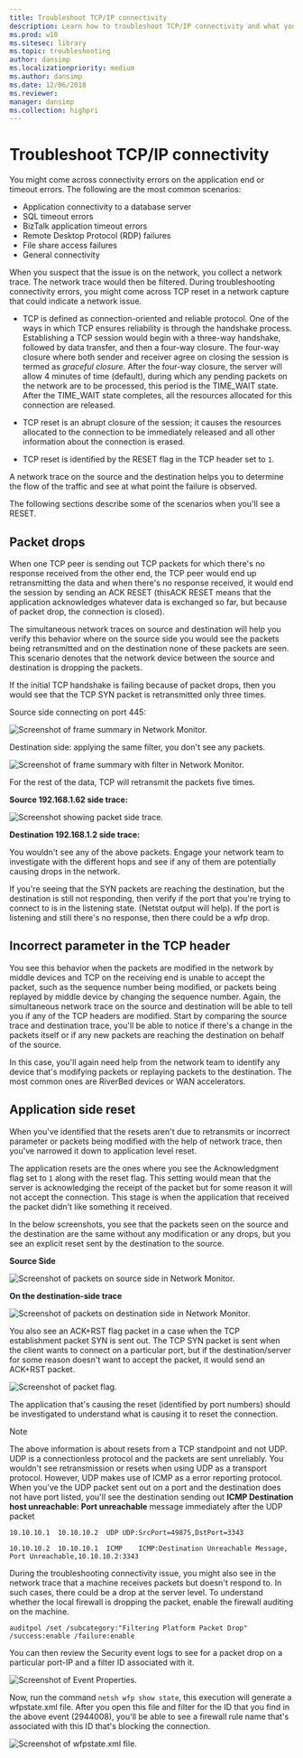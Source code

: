 ```yaml
---
title: Troubleshoot TCP/IP connectivity
description: Learn how to troubleshoot TCP/IP connectivity and what you should do if you come across TCP reset in a network capture.
ms.prod: w10
ms.sitesec: library
ms.topic: troubleshooting
author: dansimp
ms.localizationpriority: medium
ms.author: dansimp
ms.date: 12/06/2018
ms.reviewer: 
manager: dansimp
ms.collection: highpri
---
```


# Troubleshoot TCP/IP connectivity

You might come across connectivity errors on the application end or timeout errors. The following are the most common scenarios:
- Application connectivity to a database server
- SQL timeout errors
- BizTalk application timeout errors
- Remote Desktop Protocol (RDP) failures
- File share access failures
- General connectivity
 
When you suspect that the issue is on the network, you collect a network trace. The network trace would then be filtered. During troubleshooting connectivity errors, you might come across TCP reset in a network capture that could indicate a network issue.  
 
* TCP is defined as connection-oriented and reliable protocol. One of the ways in which TCP ensures reliability is through the handshake process. Establishing a TCP session would begin with a three-way handshake, followed by data transfer, and then a four-way closure. The four-way closure where both sender and receiver agree on closing the session is termed as *graceful closure*. After the four-way closure, the server will allow 4 minutes of time (default), during which any pending packets on the network are to be processed, this period is the TIME_WAIT state. After the TIME_WAIT state completes, all the resources allocated for this connection are released.  
 
* TCP reset is an abrupt closure of the session; it causes the resources allocated to the connection to be immediately released and all other information about the connection is erased.  
 
* TCP reset is identified by the RESET flag in the TCP header set to `1`.  
 
A network trace on the source and the destination helps you to determine the flow of the traffic and see at what point the failure is observed.  
 
The following sections describe some of the scenarios when you'll see a RESET. 
 
## Packet drops
 
When one TCP peer is sending out TCP packets for which there's no response received from the other end, the TCP peer would end up retransmitting the data and when there's no response received, it would end the session by sending an ACK RESET (thisACK RESET means that the application acknowledges whatever data is exchanged so far, but because of packet drop, the connection is closed).  
 
The simultaneous network traces on source and destination will help you verify this behavior where on the source side you would see the packets being retransmitted and on the destination none of these packets are seen. This scenario denotes that the network device between the source and destination is dropping the packets. 
 
If the initial TCP handshake is failing because of packet drops, then you would see that the TCP SYN packet is retransmitted only three times. 
    
Source side connecting on port 445:

![Screenshot of frame summary in Network Monitor.](images/tcp-ts-6.png)

Destination side: applying the same filter, you don't see any packets.

![Screenshot of frame summary with filter in Network Monitor.](images/tcp-ts-7.png)

For the rest of the data, TCP will retransmit the packets five times.

**Source 192.168.1.62 side trace:**

![Screenshot showing packet side trace.](images/tcp-ts-8.png)

**Destination 192.168.1.2 side trace:**
     
You wouldn't see any of the above packets. Engage your network team to investigate with the different hops and see if any of them are potentially causing drops in the network.
    
If you're seeing that the SYN packets are reaching the destination, but the destination is still not responding, then verify if the port that you're trying to connect to is in the listening state. (Netstat output will help). If the port is listening and still there's no response, then there could be a wfp drop.  
 
## Incorrect parameter in the TCP header
 
You see this behavior when the packets are modified in the network by middle devices and TCP on the receiving end is unable to accept the packet, such as the sequence number being modified, or packets being replayed by middle device by changing the sequence number. Again, the simultaneous network trace on the source and destination will be able to tell you if any of the TCP headers are modified. Start by comparing the source trace and destination trace, you'll be able to notice if there's a change in the packets itself or if any new packets are reaching the destination on behalf of the source.  
 
In this case, you'll again need help from the network team to identify any device that's modifying packets or replaying packets to the destination. The most common ones are RiverBed devices or WAN accelerators. 
 
     
## Application side reset
 
When you've identified that the resets aren't due to retransmits or incorrect parameter or packets being modified with the help of network trace, then you've narrowed it down to application level reset.
    
The application resets are the ones where you see the Acknowledgment flag set to `1` along with the reset flag. This setting would mean that the server is acknowledging the receipt of the packet but for some reason it will not accept the connection. This stage is when the application that received the packet didn't like something it received.  
 
In the below screenshots, you see that the packets seen on the source and the destination are the same without any modification or any drops, but you see an explicit reset sent by the destination to the source.
    
**Source Side**

![Screenshot of packets on source side in Network Monitor.](images/tcp-ts-9.png)

**On the destination-side trace** 

![Screenshot of packets on destination side in Network Monitor.](images/tcp-ts-10.png)

You also see an ACK+RST flag packet in a case when the TCP establishment packet SYN is sent out. The TCP SYN packet is sent when the client wants to connect on a particular port, but if the destination/server for some reason doesn't want to accept the packet, it would send an ACK+RST packet.  

![Screenshot of packet flag.](images/tcp-ts-11.png)

The application that's causing the reset (identified by port numbers) should be investigated to understand what is causing it to reset the connection. 
 
>[!Note]
>The above information is about resets from a TCP standpoint and not UDP. UDP is a connectionless protocol and the packets are sent unreliably. You wouldn't see retransmission or resets when using UDP as a transport protocol. However, UDP makes use of ICMP as a error reporting protocol. When you've the UDP packet sent out on a port and the destination does not have port listed, you'll see the destination sending out  **ICMP Destination host unreachable: Port unreachable** message immediately after the UDP packet
 
 
```
10.10.10.1  10.10.10.2  UDP UDP:SrcPort=49875,DstPort=3343
 
10.10.10.2  10.10.10.1  ICMP    ICMP:Destination Unreachable Message, Port Unreachable,10.10.10.2:3343
```
 
 
During the troubleshooting connectivity issue, you might also see in the network trace that a machine receives packets but doesn't respond to. In such cases, there could be a drop at the server level. To understand whether the local firewall is dropping the packet, enable the firewall auditing on the machine.
 
```
auditpol /set /subcategory:"Filtering Platform Packet Drop" /success:enable /failure:enable
```
 
You can then review the Security event logs to see for a packet drop on a particular port-IP and a filter ID associated with it.

![Screenshot of Event Properties.](images/tcp-ts-12.png)

Now, run the command `netsh wfp show state`, this execution will generate a wfpstate.xml file. After you open this file and filter for the ID that you find in the above event (2944008), you'll be able to see a firewall rule name that's associated with this ID that's blocking the connection.

![Screenshot of wfpstate.xml file.](images/tcp-ts-13.png)
